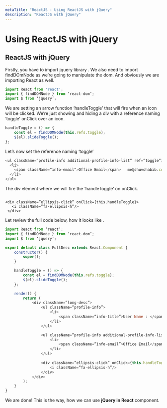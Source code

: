 ```yaml
---
metaTitle: "ReactJS - Using ReactJS with jQuery"
description: "ReactJS with jQuery"
---
```


# Using ReactJS with jQuery



## ReactJS with jQuery


Firstly, you have to import jquery library . We also need to import findDOmNode as we’re going to manipulate the dom. And obviously we are importing React as well.

```js
import React from 'react';
import { findDOMNode } from ‘react-dom’;
import $ from ‘jquery’;

```

We are setting an arrow function ‘handleToggle’ that will fire when an icon will be clicked. We’re just showing and hiding a div with a reference naming ‘toggle’ onClick over an icon.

```js
handleToggle = () => {
    const el = findDOMNode(this.refs.toggle);
    $(el).slideToggle();
};

```

Let’s now set the reference naming ‘toggle’

```js
<ul className=”profile-info additional-profile-info-list” ref=”toggle”>
  <li>
    <span className=”info-email”>Office Email</span>   me@shuvohabib.com
  </li>
</ul>

```

The div element where we will fire the ‘handleToggle’ on onClick.

```

<div className=”ellipsis-click” onClick={this.handleToggle}>
   <i className=”fa-ellipsis-h”/>
 </div>

```

Let review the full code below, how it looks like .

```js
import React from ‘react’;
import { findDOMNode } from ‘react-dom’;
import $ from ‘jquery’;

export default class FullDesc extends React.Component {
    constructor() {
        super();
    }

    handleToggle = () => {
        const el = findDOMNode(this.refs.toggle);
        $(el).slideToggle();
    };

    render() {
        return (
            <div className=”long-desc”>
                <ul className=”profile-info”>
                    <li>
                        <span className=”info-title”>User Name : </span> Shuvo Habib
                    </li>
                </ul>

                <ul className=”profile-info additional-profile-info-list” ref=”toggle”>
                    <li>
                        <span className=”info-email”>Office Email</span> me@shuvohabib.com
                    </li>
                </ul>
                
                <div className=”ellipsis-click” onClick={this.handleToggle}>
                    <i className=”fa-ellipsis-h”/>
                </div>
            </div>
        );
    }
}

```

We are done! This is the way, how we can use **jQuery in React** component.

